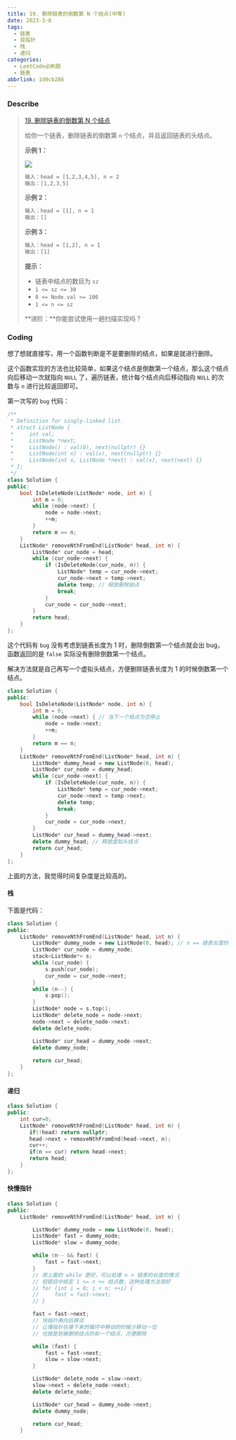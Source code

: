 ```yaml
---
title: 19. 删除链表的倒数第 N 个结点(中等)
date: 2023-3-8
tags:
  - 链表
  - 双指针
  - 栈
  - 递归
categories:
  - LeetCode必刷题
  - 链表
abbrlink: 1d0cb286
---
```


### Describe

> [19. 删除链表的倒数第 N 个结点](https://leetcode.cn/problems/remove-nth-node-from-end-of-list/)
>
> 给你一个链表，删除链表的倒数第 `n` 个结点，并且返回链表的头结点。
>
> **示例 1：**
>
> ![](https://s1.vika.cn/space/2023/03/07/28ff8a20eaab417caefd6830e4ff896d)
>
> ```txt
> 输入：head = [1,2,3,4,5], n = 2
> 输出：[1,2,3,5]
> ```
>
> **示例 2：**
>
> ```txt
> 输入：head = [1], n = 1
> 输出：[]
> ```
>
> **示例 3：**
>
> ```txt
> 输入：head = [1,2], n = 1
> 输出：[1]
> ```
>
> **提示：**
>
> - 链表中结点的数目为 `sz`
> - `1 <= sz <= 30`
> - `0 <= Node.val <= 100`
> - `1 <= n <= sz`
>
> **进阶：**你能尝试使用一趟扫描实现吗？

### Coding

想了想就直接写，用一个函数判断是不是要删除的结点，如果是就进行删除。

这个函数实现的方法也比较简单，如果这个结点是倒数第一个结点，那么这个结点向后移动一次就指向 `NULL` 了，遍历链表，统计每个结点向后移动指向 `NULL` 的次数与 `n` 进行比较返回即可。

第一次写的 `bug` 代码：

```cpp
/**
 * Definition for singly-linked list.
 * struct ListNode {
 *     int val;
 *     ListNode *next;
 *     ListNode() : val(0), next(nullptr) {}
 *     ListNode(int x) : val(x), next(nullptr) {}
 *     ListNode(int x, ListNode *next) : val(x), next(next) {}
 * };
 */
class Solution {
public:
    bool IsDeleteNode(ListNode* node, int n) {
        int m = 0;
        while (node->next) {
            node = node->next;
            ++m;
        }
        return m == n;
    }
    ListNode* removeNthFromEnd(ListNode* head, int n) {
        ListNode* cur_node = head;
        while (cur_node->next) {
            if (IsDeleteNode(cur_node, n)) {
                ListNode* temp = cur_node->next;
                cur_node->next = temp->next;
                delete temp; // 释放删除结点
                break;
            }
            cur_node = cur_node->next;
        }
        return head;
    }
};
```

这个代码有 `bug` 没有考虑到链表长度为 1 时，删除倒数第一个结点就会出 bug，函数返回的是 `false` 实际没有删除倒数第一个结点。

解决方法就是自己再写一个虚拟头结点，方便删除链表长度为 1 的时候倒数第一个结点。

```cpp
class Solution {
public:
    bool IsDeleteNode(ListNode* node, int n) {
        int m = 0;
        while (node->next) { // 当下一个结点为空停止
            node = node->next;
            ++m;
        }
        return m == n;
    }
    ListNode* removeNthFromEnd(ListNode* head, int n) {
        ListNode* dummy_head = new ListNode(0, head);
        ListNode* cur_node = dummy_head;
        while (cur_node->next) {
            if (IsDeleteNode(cur_node, n)) {
                ListNode* temp = cur_node->next;
                cur_node->next = temp->next;
                delete temp;
                break;
            }
            cur_node = cur_node->next;
        }
        ListNode* cur_head = dummy_head->next;
        delete dummy_head; // 释放虚拟头结点
        return cur_head;
    }
};
```

上面的方法，我觉得时间复杂度是比较高的。

#### 栈

下面是代码：

```cpp
class Solution {
public:
    ListNode* removeNthFromEnd(ListNode* head, int n) {
        ListNode* dummy_node = new ListNode(0, head); // n == 链表长度的时候，防止对空指针进行操作
        ListNode* cur_node = dummy_node;
        stack<ListNode*> s;
        while (cur_node) {
            s.push(cur_node);
            cur_node = cur_node->next;
        }
        while (n--) {
            s.pop();
        }
        ListNode* node = s.top();
        ListNode* delete_node = node->next;
        node->next = delete_node->next;
        delete delete_node;

        ListNode* cur_head = dummy_node->next;
        delete dummy_node;
        
        return cur_head;
    }
};
```

#### 递归

```cpp
class Solution {
public:
    int cur=0;
    ListNode* removeNthFromEnd(ListNode* head, int n) {
       if(!head) return nullptr;
       head->next = removeNthFromEnd(head->next, n);
       cur++;
       if(n == cur) return head->next;
       return head;
    }
};
```

#### 快慢指针

```cpp
class Solution {
public:
    ListNode* removeNthFromEnd(ListNode* head, int n) {

        ListNode* dummy_node = new ListNode(0, head);
        ListNode* fast = dummy_node;
        ListNode* slow = dummy_node;

        while (n-- && fast) {
            fast = fast->next;
        }
        // 用上面的 while 更好，可以处理 n > 链表的长度的情况
        // 但题目中给定 1 <= n <= 结点数，这种处理方法很好
        // for (int i = 0; i < n; ++i) {
        //     fast = fast->next;
        // }

        fast = fast->next;
        // 快指针再向后移动
        // 让慢指针在接下来的循环中移动的时候少移动一位
        // 也就是到被删除结点的前一个结点，方便删除

        while (fast) {
            fast = fast->next;
            slow = slow->next;
        }

        ListNode* delete_node = slow->next;
        slow->next = delete_node->next;
        delete delete_node;

        ListNode* cur_head = dummy_node->next;
        delete dummy_node;

        return cur_head;
    }
```

